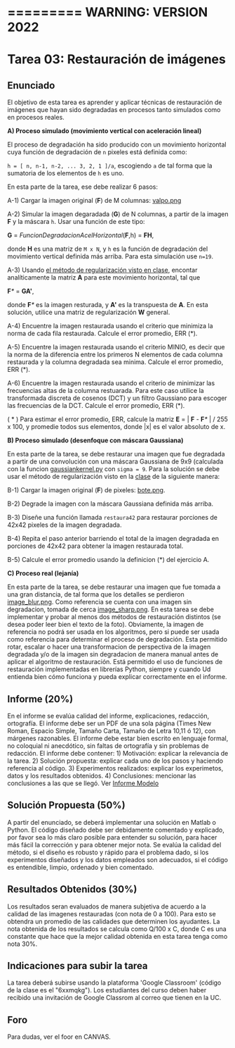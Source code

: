 =========
WARNING: VERSION 2022
=============================



# Tarea 03: Restauración de imágenes

## Enunciado
El objetivo de esta tarea es aprender y aplicar técnicas de restauración de imágenes que hayan sido degradadas en procesos tanto simulados como en procesos reales.

**A) Proceso simulado (movimiento vertical con aceleración lineal)**

El proceso de degradación ha sido producido con un movimiento horizontal cuya función de degradación de `n` pixeles está definida como:

`h = [ n, n-1, n-2, ... 3, 2, 1 ]/a`, escogiendo `a` de tal forma que la sumatoria de los elementos de `h` es uno.

En esta parte de la tarea, ese debe realizar 6 pasos:
 
A-1) Cargar la imagen original (**F**) de M columnas: [valpo.png](https://github.com/domingomery/imagenes/blob/master/tareas/Tarea_03/valpo.png)

A-2) Simular la imagen degaradada (**G**) de N columnas, a partir de la imagen **F** y la máscara `h`. Usar una función de este tipo: 
 
 **G** = _FuncionDegradacionAcelHorizontal_(**F**,h) = **FH**, 
 
 donde **H** es una matriz de `M x N`, y `h` es la función de degradación del movimiento vertical definida más arriba. Para esta simulación use `n=19`.

A-3) Usando [el método de regularización visto en clase](https://github.com/domingomery/imagenes#clase-18-ma-11-oct-2022), encontar analíticamente la matriz **A** para este movimiento horizontal, tal que 
 
 **F**_*_ = **GA'**, 
 
 donde **F**_*_ es la imagen resturada, y **A'** es la transpuesta de **A**. En esta solución, utilice una matriz de regularización **W** general.
 
A-4) Encuentre la imagen restaurada usando el criterio que minimiza la norma de cada fila restaurada. Calcule el error promedio, ERR (*).

A-5) Encuentre la imagen restaurada usando el criterio MINIO, es decir que la norma de la diferencia entre los primeros N elementos de cada columna restaurada y la columna degradada sea minima. Calcule el error promedio, ERR (*).

A-6) Encuentre la imagen restaurada usando el criterio de minimizar las frecuencias altas de la columna restuarada. Para este caso utilice la transformada discreta de cosenos (DCT) y un filtro Gaussiano para escoger las frecuencias de la DCT. Calcule el error promedio, ERR (*).


( * ) Para estimar el error promedio, ERR, calcule la matriz **E** = | **F** - **F**_*_ | / 255 x 100, y promedie todos sus elementos, donde |x| es el valor absoluto de x.


**B) Proceso simulado (desenfoque con máscara Gaussiana)**

 En esta parte de la tarea, se debe restaurar una imagen que fue degradada a partir de una convolución con una máscara Gaussiana de 9x9 (calculada con la funcion [gaussiankernel.py](https://github.com/domingomery/imagenes/blob/master/tareas/Tarea_03/gaussiankernel.py) con `sigma = 9`. Para la solución se debe usar el método de regularización visto en la [clase](https://github.com/domingomery/imagenes#clase-20-ma-18-oct-2022) de la siguiente manera:

B-1) Cargar la imagen original (**F**) de pixeles: [bote.png](https://github.com/domingomery/imagenes/blob/master/tareas/Tarea_03/bote.png).

B-2) Degrade la imagen con la máscara Gaussiana definida más arriba.

B-3) Diseñe una función llamada `restaura42` para restaurar porciones de 42x42 pixeles de la imagen degradada.

B-4) Repita el paso anterior barriendo el total de la imagen degradada en porciones de 42x42 para obtener la imagen restaurada total.

B-5) Calcule el error promedio usando la definicion (*) del ejercicio A. 


**C) Proceso real (lejanía)**

 En esta parte de la tarea, se debe restaurar una imagen que fue tomada a una gran distancia, de tal forma que los detalles se perdieron [image_blur.png](https://github.com/domingomery/imagenes/blob/master/tareas/Tarea_03/image_blur.png). Como referencia se cuenta con una imagen sin degradacion, tomada de cerca [image_sharp.png](https://github.com/domingomery/imagenes/blob/master/tareas/Tarea_03/image_sharp.png). En esta tarea se debe implementar y probar al menos dos métodos de restauración distintos (se desea poder leer bien el texto de la foto). Obviamente, la imagen de referencia no podrá ser usada en los algoritmos, pero si puede ser usada como referencia para determinar el proceso de degradación. Esta permitido rotar, escalar o hacer una transformacion de perspectiva de la imagen degradada y/o de la imagen sin degradacion  de manera manual antes de aplicar el algoritmo de restauración. Está permitido el uso de funciones de restauración implementadas en librerías Python, siempre y cuando Ud entienda bien cómo funciona y pueda explicar correctamente en el informe.




## Informe (20%)
En el informe se evalúa calidad del informe, explicaciones, redacción, ortografía. El informe debe ser un PDF de una sola página (Times New Roman, Espacio Simple, Tamaño Carta, Tamaño de Letra 10,11 ó 12), con márgenes razonables. El informe debe estar bien escrito en lenguaje formal, no coloquial ni anecdótico, sin faltas de ortografía y sin problemas de redacción. El informe debe contener: 1) Motivación: explicar la relevancia de la tarea. 2) Solución propuesta: explicar cada uno de los pasos y haciendo referencia al código. 3) Experimentos realizados: explicar los experimetos, datos y los resultados obtenidos. 4) Conclusiones: mencionar las conclusiones a las que se llegó. Ver [Informe Modelo](https://github.com/domingomery/imagenes/blob/master/tareas/TareaModelo.pdf)

## Solución Propuesta (50%)
A partir del enunciado, se deberá implementar una solución en Matlab o Python. El código diseñado debe ser debidamente comentado y explicado, por favor sea lo más claro posible para entender su solución, para hacer más fácil la corrección y para obtener mejor nota. Se evalúa la calidad del método, si el diseño es robusto y rápido para el problema dado, si los experimentos diseñados y los datos empleados son adecuados, si el código es entendible, limpio, ordenado y bien comentado.

## Resultados Obtenidos (30%)
Los resultados seran evaluados de manera subjetiva de acuerdo a la calidad de las imagenes restauradas (con nota de 0 a 100). Para esto se obtendra un promedio de las calidades que determinen los ayudantes. La nota obtenida de los resultados se calcula como Q/100 x C, donde C es una constante que hace que la mejor calidad obtenida en esta tarea tenga como nota 30%. 


## Indicaciones para subir la tarea
La tarea deberá subirse usando la plataforma 'Google Classroom' (código de la clase es el "6xxmqkg"). Los estudiantes del curso deben haber recibido una invitación de Google Classrom al correo que tienen en la UC.

## Foro
Para dudas, ver el foor en CANVAS.
